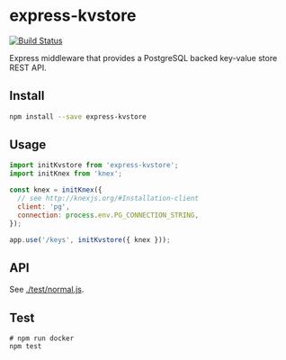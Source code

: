 # express-kvstore

[![Build Status](https://travis-ci.org/olalonde/express-kvstore.svg?branch=master)](https://travis-ci.org/olalonde/express-kvstore)

Express middleware that provides a PostgreSQL backed key-value store
REST API.

## Install

```bash
npm install --save express-kvstore
```

## Usage

```javascript
import initKvstore from 'express-kvstore';
import initKnex from 'knex';

const knex = initKnex({
  // see http://knexjs.org/#Installation-client
  client: 'pg',
  connection: process.env.PG_CONNECTION_STRING,
});

app.use('/keys', initKvstore({ knex }));
```

## API

See [./test/normal.js](./test/normal.js).

## Test

```
# npm run docker
npm test
```
